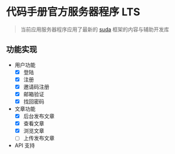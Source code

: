 # 代码手册官方服务器程序 LTS

> 当前应用服务器程序应用了最新的 [suda](https://github.com/DXkite/suda) 框架的内容与辅助开发库

## 功能实现

- 用户功能 
    - [x] 登陆
    - [x] 注册
    - [x] 邀请码注册
    - [x] 邮箱验证
    - [x] 找回密码
- 文章功能
    - [x] 后台发布文章
    - [x] 查看文章
    - [x] 浏览文章
    - [ ] 上传发布文章
- API 支持